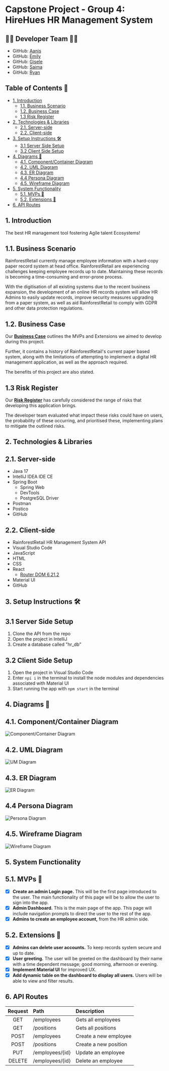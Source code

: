# Capstone Project - Group 4: HireHues HR Management System 

## 👥🎸 Developer Team 👥🎸 ##
- GitHub: [Aanis](https://github.com/AanisN10) 
- GitHub: [Emily](https://github.com/remily23)
- GitHub: [Gisele](https://github.com/giselec12) 
- GitHub: [Saima](https://github.com/saima2210) 
- GitHub: [Ryan](https://github.com/RyanNekadio)

## Table of Contents 📜
  - [1. Introduction](#1-introduction)
    - [1.1. Business Scenario](#11-business-scenario)
    - [1.2. Business Case](#12-business-case)
    - [1.3 Risk Register](#13-risk-register)
- [2. Technologies \& Libraries](#2-technologies--libraries)
  - [2.1. Server-side](#21-server-side)
  - [2.2. Client-side](#22-client-side)
- [3. Setup Instructions 🛠️](#3-setup-instructions-️)
  - [3.1 Server Side Setup](#31-server-side-setup)
  - [3.2 Client Side Setup](#32-client-side-setup)
- [4. Diagrams 🎨](#4-diagrams-)
  - [4.1. Component/Container Diagram](#41-componentcontainer-diagram)
  - [4.2. UML Diagram](#42-uml-diagram)
  - [4.3. ER Diagram](#43-er-diagram)
  - [4.4 Persona Diagram](#44-persona-diagram)
  - [4.5. Wireframe Diagram](#45-wireframe-diagram)
- [5. System Functionality](#5-system-functionality)
  - [5.1. MVPs 🫡](#51-mvps-)
  - [5.2. Extensions 💪](#52-extensions-)
- [6. API Routes](#6-api-routes)

## 1. Introduction
The best HR management tool fostering Agile talent Ecosystems! 

## 1.1. Business Scenario
RainforestRetail currently manage employee information with a hard-copy paper record system at head office. RainforestRetail are experiencing challenges keeping employee records up to date. Maintaining these records is becoming a time-consuming and error-prone process.

With the digitisation of all existing systems due to the recent business expansion, the development of an online HR records system will allow HR Admins to easily update records, improve security measures upgrading from a paper system, as well as aid RainforestRetail to comply with GDPR and other data protection regulations.

## 1.2. Business Case

Our **[Business Case](https://github.com/remily23/capstone_hr_management_system/blob/readme/Documentation/Business%20Case.pdf)** outlines the MVPs and Extensions we aimed to develop during this project.

Further, it contains a history of RainforestRetail's current paper based system, along with the limitations of attempting to implement a digital HR management application, as well as the approach required. 

The benefits of this project are also stated.

## 1.3 Risk Register

Our **[Risk Register](https://github.com/remily23/capstone_hr_management_system/blob/readme/Documentation/Risk%20Register.pdf)** has carefully considered the range of risks that developing this application brings.

The developer team evaluated what impact these risks could have on users, the probability of these occurring, and prioritised these, implementing plans to mitigate the outlined risks.

## 2. Technologies & Libraries

## 2.1. Server-side
- Java 17
- IntelliJ IDEA IDE CE
- Spring Boot
  - Spring Web
  - DevTools
  - PostgreSQL Driver
- Postman
- Postico
- GitHub
  
## 2.2. Client-side
- RainforestRetail HR Management System API
- Visual Studio Code
- JavaScript
- HTML
- CSS
- React
  - [Router DOM 6.21.2](https://www.npmjs.com/package/react-router-dom)
- Material UI
- GitHub

## 3. Setup Instructions 🛠️

## 3.1 Server Side Setup
1. Clone the API from the repo
2. Open the project in IntelliJ
3. Create a database called "hr_db"

## 3.2 Client Side Setup
1. Open the project in Visual Studio Code
2. Enter `npi i` in the terminal to install the node modules and dependencies associated with Material UI
3. Start running the app with `npm start` in the terminal

## 4. Diagrams 🎨

## 4.1. Component/Container Diagram
![Component/Container Diagram](https://github.com/remily23/capstone_hr_management_system/blob/readme/Diagrams/Component:Container%20Diagram.png?raw=true)

## 4.2. UML Diagram
![UM Diagram](https://raw.githubusercontent.com/remily23/capstone_hr_management_system/336a73e664bb9813ac492175e231b8699c538f5c/Diagrams/UML%20Diagram.png)

## 4.3. ER Diagram
![ER Diagram](https://github.com/remily23/capstone_hr_management_system/blob/readme/Diagrams/ER%20Diagram.png?raw=true)

## 4.4 Persona Diagram
![Persona Diagram](https://github.com/remily23/capstone_hr_management_system/blob/readme/Diagrams/Persona%20Diagram.png?raw=true)

## 4.5. Wireframe Diagram
![Wireframe Diagram](https://github.com/remily23/capstone_hr_management_system/blob/0c243b4da6bf1f3be9f2cf77025745e145b0fd11/Diagrams/Wireframe%20Diagram.png?raw=true)

## 5. System Functionality

## 5.1. MVPs 🫡

-	[X] **Create an admin Login page.** This will be the first page introduced to the user. The main functionality of this page will be to allow the user to sign into the app.
-	[X] **Admin Dashboard.** This is the main page of the app. This page will include navigation prompts to direct the user to the rest of the app.
-	[X] **Admins to create an employee account,** from the HR admin side.

## 5.2. Extensions 💪
- [X] **Admins can delete user accounts.** To keep records system secure and up to date.
- [X] **User greeting.** The user will be greeted on the dashboard by their name with a time dependent message; good morning, afternoon or evening.
- [X] **Implement Material UI** for improved UX.
- [X] **Add dynamic table on the dashboard to display all users.** Users will be able to view and filter results.

## 6. API Routes
|       Request  | Path |Description                          |
|:------------------------------:|:-------------|:-------------------------------------|
|           GET            | /employees         | Gets all employees                 |             |
|           GET            | /positions         | Gets all positions                 |             |
|           POST            | /employees         | Create a new employee      | 
|           POST            | /positions         | Create a new position      | 
|           PUT            | /employees/{id}        | Update an employee         |
|           DELETE            | /employees/{id}         | Delete an employee        |

